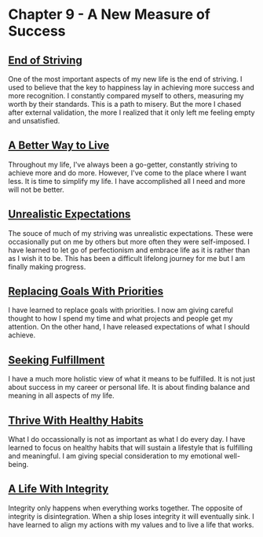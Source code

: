 # Chapter 9 - A New Measure of Success

## [End of Striving](/after/57.md) 

One of the most important aspects of my new life is the end of striving. I used to believe that the key to happiness lay
in achieving more success and more recognition. I constantly compared myself to others, measuring my worth by their
standards. This is a path to misery. But the more I chased after external validation, the more I
realized that it only left me feeling empty and unsatisfied.


## [A Better Way to Live](/after/58.md)

Throughout my life, I've always been a go-getter, constantly striving to achieve more and do more. However, I've come to
the place where I want less.  It is time to simplify my life.  I have accomplished all I need and more will not be better.


## [Unrealistic Expectations](/after/59.md)

The souce of much of my striving was unrealistic expectations.  These were occasionally put on me by others but more often
they were self-imposed.  I have learned to let go of perfectionism and embrace life as it is rather than as I wish it to be.
This has been a difficult lifelong journey for me but I am finally making progress.


## [Replacing Goals With Priorities](/after/60.md)

I have learned to replace goals with priorities.  I now am giving careful thought to how I spend my time and what projects and
people get my attention.  On the other hand, I have released expectations of what I should achieve.


## [Seeking Fulfillment](/after/61.md)

I have a much more holistic view of what it means to be fulfilled.  It is not just about success in my career or personal life.
It is about finding balance and meaning in all aspects of my life.  


## [Thrive With Healthy Habits](/after/62.md)

What I do occassionally is not as important as what I do every day.  I have learned to focus on healthy habits that will sustain
a lifestyle that is fulfilling and meaningful.  I am giving special consideration to my emotional well-being.


## [A Life With Integrity](/after/63.md)

Integrity only happens when everything works together.  The opposite of integrity is disintegration.  When a ship loses
integrity it will eventually sink.  I have learned to align my actions with my values and to live a life that works.

